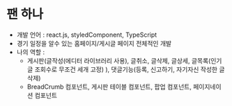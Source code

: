 # 팬 하나
- 개발 언어 : react.js, styledComponent, TypeScript
- 경기 일정을 알수 있는 홈페이지/게시글 페이지 전체적인 개발
- 나의 역할 :
   - 게시판(글작성(에디터 라이브러리 사용), 글취소, 글삭제, 글상세, 글목록(인기글 조회수로 무조건 세개 고정) ), 댓글기능(등록, 신고하기, 자기자신 작성한 글 삭제)
   - BreadCrumb 컴포넌트, 게시판 테이블 컴포넌트, 팝업 컴포넌트, 페이지네이션 컴포넌트
